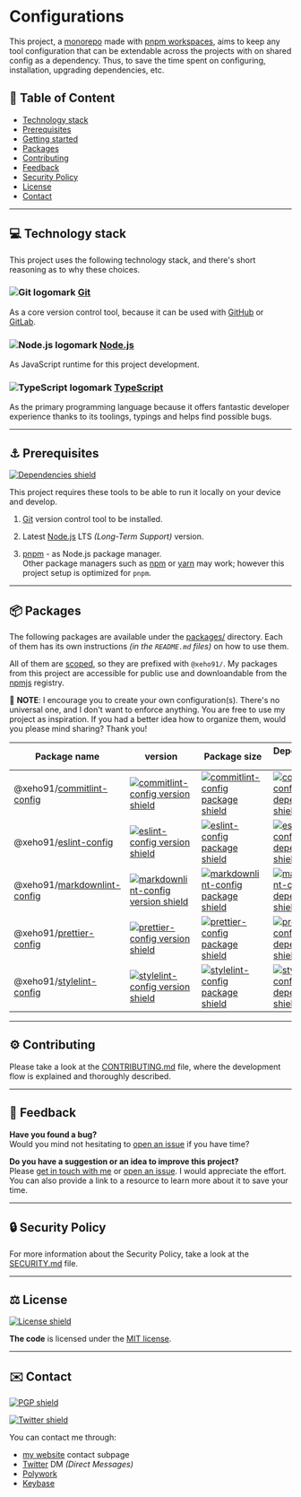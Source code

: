 # Configurations

This project, a [monorepo] made with [pnpm workspaces], aims to keep any tool
configuration that can be extendable across the projects with on shared config
as a dependency. Thus, to save the time spent on configuring, installation,
upgrading dependencies, etc.

[monorepo]: https://en.wikipedia.org/wiki/Monorepo
[pnpm workspaces]: https://pnpm.io/workspaces

## 🔗 Table of Content

- [Technology stack](#-technology-stack)
- [Prerequisites](#-prerequisites)
- [Getting started](#-getting-started)
- [Packages](#-packages)
- [Contributing](#-contributing)
- [Feedback](#-feedback)
- [Security Policy](#-security-policy)
- [License](#-license)
- [Contact](#-contact)

---

## 💻 Technology stack

This project uses the following technology stack, and there's short reasoning
as to why these choices.

### ![Git logomark] [Git]

As a core version control tool, because it can be used with [GitHub] or
[GitLab].

[Git]: https://git-scm.com/
[Git logomark]: https://api.iconify.design/simple-icons:git.svg "Git logomark"

[GitHub]: https://github.com/
[GitLab]: https://gitlab.com/

### ![Node.js logomark] [Node.js]

As JavaScript runtime for this project development.

[Node.js]: https://nodejs.org/en/
[Node.js logomark]: https://api.iconify.design/simple-icons:nodejs.svg "Node.js logomark"

### ![TypeScript logomark] [TypeScript]

As the primary programming language because it offers fantastic developer
experience thanks to its toolings, typings and helps find possible bugs.

[TypeScript]: https://www.typescriptlang.org/
[TypeScript logomark]: https://api.iconify.design/simple-icons:typescript.svg "TypeScript logomark"

---

## ⚓ Prerequisites

[![Dependencies shield]][Dependencies URL]

This project requires these tools to be able to run it locally on your device
and develop.

1. [Git] version control tool to be installed.

1. Latest [Node.js] LTS _(Long-Term Support)_ version.

1. [pnpm] - as Node.js package manager.\
   Other package managers such as [npm] or [yarn] may work; however this
   project setup is optimized for `pnpm`.

[Dependencies shield]: https://img.shields.io/librariesio/github/xeho91/configurations?style=for-the-badge
[Dependencies URL]: https://libraries.io/github/xeho91/configurations "Dependencies status"

[pnpm]: https://pnpm.io/
[npm]: https://www.npmjs.com/
[yarn]: https://yarnpkg.com/

---

## 📦 Packages

The following packages are available under the [packages/](./packages)
directory. Each of them has its own instructions _(in the `README.md` files)_
on how to use them.

All of them are [scoped], so they are prefixed with `@xeho91/`.
My packages from this project are accessible for public use and downloandable
from the [npmjs] registry.

📝 **NOTE**: I encourage you to create your own configuration(s). There's no
universal one, and I don't want to enforce anything. You are free to use my
project as inspiration. If you had a better idea how to organize them, would
you please mind sharing? Thank you!

[scoped]: https://docs.npmjs.com/cli/v6/using-npm/scope
[npmjs]: https://npmjs.com

| Package name | version | Package size | Dependencies status |
| ------------ | ------- | ------------ | ------------------- |
| @xeho91/[commitlint-config] | [![commitlint-config version shield]][commitlint-config package URL] | [![commitlint-config package shield]][commitlint-config package URL] | [![commitlint-config dependencies shield]][commitlint-config dependencies URL] |
| @xeho91/[eslint-config] | [![eslint-config version shield]][eslint-config package URL] | [![eslint-config package shield]][eslint-config package URL] | [![eslint-config dependencies shield]][eslint-config dependencies URL] |
| @xeho91/[markdownlint-config] | [![markdownlint-config version shield]][markdownlint-config package URL] | [![markdownlint-config package shield]][markdownlint-config package URL] | [![markdownlint-config dependencies shield]][markdownlint-config dependencies URL] |
| @xeho91/[prettier-config] | [![prettier-config version shield]][prettier-config package URL] | [![prettier-config package shield]][prettier-config package URL] | [![prettier-config dependencies shield]][prettier-config dependencies URL] |
| @xeho91/[stylelint-config] | [![stylelint-config version shield]][stylelint-config package URL] | [![stylelint-config package shield]][stylelint-config package URL] | [![stylelint-config dependencies shield]][stylelint-config dependencies URL] |

[commitlint-config]: ./packages/commitlint-config
[commitlint-config version shield]: https://img.shields.io/npm/v/@xeho91/commitlint-config?style=flat-square
[commitlint-config package shield]: https://img.shields.io/bundlephobia/minzip/@xeho91/commitlint-config?style=flat-square
[commitlint-config package URL]: https://www.npmjs.com/package/@xeho91/commitlint-config
[commitlint-config dependencies shield]: https://img.shields.io/librariesio/release/npm/@xeho91/commitlint-config?style=flat-square
[commitlint-config dependencies URL]: https://libraries.io/npm/@xeho91%2Fcommitlint-config "Dependencies status"

[eslint-config]: ./packages/eslint-config
[eslint-config version shield]: https://img.shields.io/npm/v/@xeho91/eslint-config?style=flat-square
[eslint-config package shield]: https://img.shields.io/bundlephobia/minzip/@xeho91/eslint-config?style=flat-square
[eslint-config package URL]: https://www.npmjs.com/package/@xeho91/eslint-config
[eslint-config dependencies shield]: https://img.shields.io/librariesio/release/npm/@xeho91/eslint-config?style=flat-square
[eslint-config dependencies URL]: https://libraries.io/npm/@xeho91%2Feslint-config "Dependencies status"

[markdownlint-config]: ./packages/markdownlint-config
[markdownlint-config version shield]: https://img.shields.io/npm/v/@xeho91/markdownlint-config?style=flat-square
[markdownlint-config package shield]: https://img.shields.io/bundlephobia/minzip/@xeho91/markdownlint-config?style=flat-square
[markdownlint-config package URL]: https://www.npmjs.com/package/@xeho91/markdownlint-config
[markdownlint-config dependencies shield]: https://img.shields.io/librariesio/release/npm/@xeho91/markdownlint-config?style=flat-square
[markdownlint-config dependencies URL]: https://libraries.io/npm/@xeho91%2Fmarkdownlint-config "Dependencies status"

[prettier-config]: ./packages/prettier-config
[prettier-config version shield]: https://img.shields.io/npm/v/@xeho91/prettier-config?style=flat-square
[prettier-config package shield]: https://img.shields.io/bundlephobia/minzip/@xeho91/prettier-config?style=flat-square
[prettier-config package URL]: https://www.npmjs.com/package/@xeho91/prettier-config
[prettier-config dependencies shield]: https://img.shields.io/librariesio/release/npm/@xeho91/prettier-config?style=flat-square
[prettier-config dependencies URL]: https://libraries.io/npm/@xeho91%2Fprettier-config "Dependencies status"

[stylelint-config]: ./packages/stylelint-config
[stylelint-config version shield]: https://img.shields.io/npm/v/@xeho91/stylelint-config?style=flat-square
[stylelint-config package shield]: https://img.shields.io/bundlephobia/minzip/@xeho91/stylelint-config?style=flat-square
[stylelint-config package URL]: https://www.npmjs.com/package/@xeho91/stylelint-config
[stylelint-config dependencies shield]: https://img.shields.io/librariesio/release/npm/@xeho91/stylelint-config?style=flat-square
[stylelint-config dependencies URL]: https://libraries.io/npm/@xeho91%2Fstylelint-config "Dependencies status"

---

## ⚙️ Contributing

Please take a look at the [CONTRIBUTING.md](./CONTRIBUTING.md) file, where the
development flow is explained and thoroughly described.

---

## 🔄 Feedback

**Have you found a bug?**\
Would you mind not hesitating to [open an issue] if you have time?

**Do you have a suggestion or an idea to improve this project?**\
Please [get in touch with me](#contact) or [open an issue]. I would appreciate
the effort. You can also provide a link to a resource to learn more about it to
save your time.

[open an issue]: https://github.com/xeho91/configurations/issues/new

---

## 🔒 Security Policy

For more information about the Security Policy, take a look at the
[SECURITY.md](./SECURITY.md) file.

---

## ⚖️ License

[![License shield]](./LICENSE "Project's license")

**The code** is licensed under the [MIT license](./LICENSE).

[License shield]: https://img.shields.io/github/license/xeho91/configurations?style=for-the-badge

---

## ✉️ Contact

[![PGP shield]][PGP URL]

[![Twitter shield]][Twitter]

You can contact me through:

- [my website] contact subpage
- [Twitter] DM _(Direct Messages)_
- [Polywork]
- [Keybase]

[PGP shield]: https://img.shields.io/keybase/pgp/xeho91?color=purple&style=for-the-badge
[PGP URL]: https://pgp.key-server.io/0x4B166D6B2C00D8CB "Get my PGP public key"

[Twitter shield]: https://img.shields.io/twitter/follow/xeho91?style=social
[Twitter]: https://twitter.com/xeho91

[my website]: https://xeho91.com/contact
[Polywork]: https://polywork.com/xeho91
[Keybase]: https://keybase.io/xeho91

